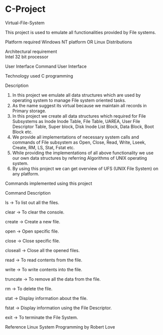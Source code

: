 # C-Project

Virtual-File-System

This project is used to emulate all functionalities provided by File systems.

Platform required
Windows NT platform OR Linux Distributions

Architectural requirement      
Intel 32 bit processor

User Interface
Command User Interface

Technology used
C programming

Description

1. In this project we emulate all data structures which are used by operating system to manage File system oriented tasks.
2. As the name suggest its virtual because we maintain all records in Primary storage.
3. In this project we create all data structures which required for File Subsystems as Inode Inode Table, File Table, UAREA, User File Descriptor Table, Super block, Disk Inode List Block, Data Block, Boot Block etc.
4. We provide all implementations of necessary system calls and commands of File subsystem as Open, Close, Read, Write, Lseek, Create, RM, LS, Stat, Fstat etc.
5. While providing the implementations of all above functionality we use our own data structures by referring Algorithms of UNIX operating system.
6. By using this project we can get overview of UFS (UNIX File System) on any platform.


Commands implemented using this project


Command	Description

ls	       ->     To list out all the files.

clear	     ->     To clear the console.

create	   ->     Create a new file.

open       ->	    Open specific file.

close	     ->     Close specific file.

closeall   ->     Close all the opened files.

read	     ->     To read contents from the file.

write      ->    	To write contents into the file.

truncate   ->     To remove all the data from the file.

rm	       ->     To delete the file.

stat	     ->      Display information about the file.

fstat	     ->    Display information using the File Descriptor.

exit	     ->    To terminate the File System.



Reference
Linux System Programming by Robert Love

